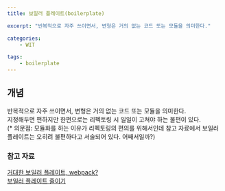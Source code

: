 ```yaml
---
title: 보일러 플레이트(boilerplate)

excerpt: "반복적으로 자주 쓰이면서, 변형은 거의 없는 코드 또는 모듈을 의미한다."

categories:
    - WIT

tags: 
    - boilerplate
---
```

## 개념
반복적으로 자주 쓰이면서, 변형은 거의 없는 코드 또는 모듈을 의미한다.  
지정해두면 편하지만 한편으로는 리펙토링 시 일일이 고쳐야 하는 불편이 있다.  
(* 의문점: 모듈화를 하는 이유가 리펙토링의 편의를 위해서인데 참고 자료에서 보일러 플레이트는 오히려 불편하다고 서술되어 있다. 어째서일까?)  

### 참고 자료
[거대한 보일러 플레이트, webpack?](https://brunch.co.kr/@kooslab/144)  
[보일러 플레이트 줄이기](https://medium.com/@charlezz/%EB%B3%B4%EC%9D%BC%EB%9F%AC%ED%94%8C%EB%A0%88%EC%9D%B4%ED%8A%B8-%EC%BD%94%EB%93%9C%EB%9E%80-boilerplate-code-83009a8d3297) 
<br>